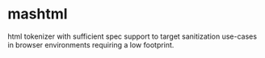 
# mashtml

html tokenizer with sufficient spec support to target sanitization use-cases in
browser environments requiring a low footprint.
